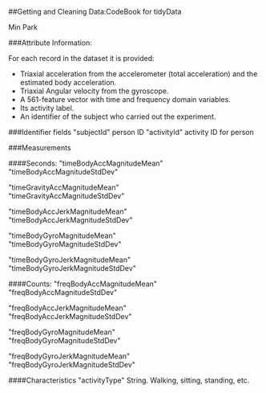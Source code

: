 ##Getting and Cleaning Data:CodeBook for tidyData

Min Park

###Attribute Information:

For each record in the dataset it is provided: 
- Triaxial acceleration from the accelerometer (total acceleration) and the estimated body acceleration. 
- Triaxial Angular velocity from the gyroscope. 
- A 561-feature vector with time and frequency domain variables. 
- Its activity label. 
- An identifier of the subject who carried out the experiment.

###Identifier fields
"subjectId"         person ID
"activityId"        activity ID for person              
          
###Measurements

####Seconds:
"timeBodyAccMagnitudeMean"       
"timeBodyAccMagnitudeStdDev"      

"timeGravityAccMagnitudeMean"     
"timeGravityAccMagnitudeStdDev"  

"timeBodyAccJerkMagnitudeMean"    
"timeBodyAccJerkMagnitudeStdDev"  

"timeBodyGyroMagnitudeMean"      
"timeBodyGyroMagnitudeStdDev"     

"timeBodyGyroJerkMagnitudeMean"   
"timeBodyGyroJerkMagnitudeStdDev"

####Counts:
"freqBodyAccMagnitudeMean"        
"freqBodyAccMagnitudeStdDev"     

"freqBodyAccJerkMagnitudeMean"   
"freqBodyAccJerkMagnitudeStdDev"  

"freqBodyGyroMagnitudeMean"       
"freqBodyGyroMagnitudeStdDev"    

"freqBodyGyroJerkMagnitudeMean"   
"freqBodyGyroJerkMagnitudeStdDev" 

####Characteristics
"activityType"      String. Walking, sitting, standing, etc.
